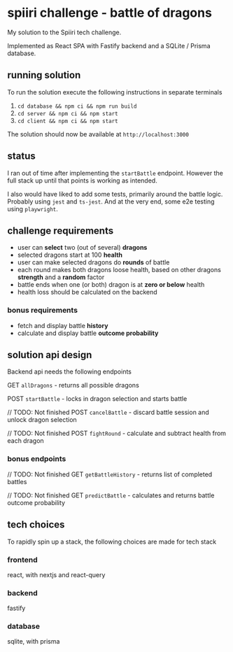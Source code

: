 # spiiri challenge - battle of dragons

My solution to the Spiiri tech challenge.

Implemented as React SPA with Fastify backend and a SQLite / Prisma database.

## running solution

To run the solution execute the following instructions in separate terminals

1. `cd database && npm ci && npm run build`
2. `cd server && npm ci && npm start`
3. `cd client && npm ci && npm start`

The solution should now be available at `http://localhost:3000`

## status

I ran out of time after implementing the `startBattle` endpoint. However the full stack up until that points is working as intended.

I also would have liked to add some tests, primarily around the battle logic. Probably using `jest` and `ts-jest`. And at the very end, some e2e testing using `playwright`.

## challenge requirements

* user can **select** two (out of several) **dragons**
* selected dragons start at 100 **health**
* user can make selected dragons do **rounds** of battle
* each round makes both dragons loose health, based on other dragons **strength** and a **random** factor
* battle ends when one (or both) dragon is at **zero or below** health
* health loss should be calculated on the backend

### bonus requirements

* fetch and display battle **history**
* calculate and display battle **outcome probability** 

## solution api design

Backend api needs the following endpoints

GET `allDragons` - returns all possible dragons

POST `startBattle` - locks in dragon selection and starts battle

// TODO: Not finished
POST `cancelBattle` - discard battle session and unlock dragon selection

// TODO: Not finished
POST `fightRound` - calculate and subtract health from each dragon

### bonus endpoints

// TODO: Not finished
GET `getBattleHistory` - returns list of completed battles

// TODO: Not finished
GET `predictBattle` - calculates and returns battle outcome probability

## tech choices

To rapidly spin up a stack, the following choices are made for tech stack

### frontend 

react, with nextjs and react-query

### backend

fastify

### database

sqlite, with prisma
